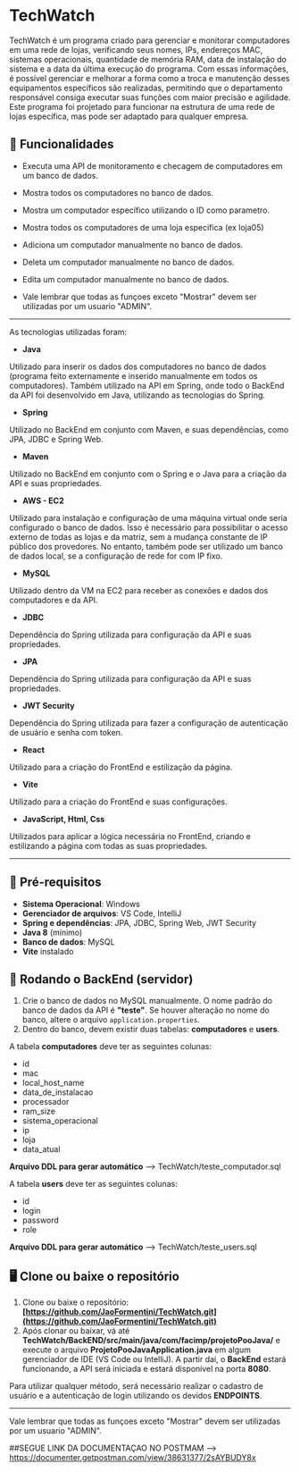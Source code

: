 # TechWatch

TechWatch é um programa criado para gerenciar e monitorar computadores em uma rede de lojas, verificando seus nomes, IPs, endereços MAC, sistemas operacionais, quantidade de memória RAM, data de instalação do sistema e a data da última execução do programa. Com essas informações, é possível gerenciar e melhorar a forma como a troca e manutenção desses equipamentos específicos são realizadas, permitindo que o departamento responsável consiga executar suas funções com maior precisão e agilidade. Este programa foi projetado para funcionar na estrutura de uma rede de lojas específica, mas pode ser adaptado para qualquer empresa.

## 🌟 Funcionalidades

- Executa uma API de monitoramento e checagem de computadores em um banco de dados.

- Mostra todos os computadores no banco de dados.

- Mostra um computador específico utilizando o ID como parametro.

- Mostra todos os computadores de uma loja especifica (ex loja05)

- Adiciona um computador manualmente no banco de dados.

- Deleta um computador manualmente no banco de dados.

- Edita um computador manualmente no banco de dados.
  
- Vale lembrar que todas as funçoes exceto "Mostrar" devem ser utilizadas por um usuario "ADMIN".

---

As tecnologias utilizadas foram:

- **Java**

Utilizado para inserir os dados dos computadores no banco de dados (programa feito externamente e inserido manualmente em todos os computadores). Também utilizado na API em Spring, onde todo o BackEnd da API foi desenvolvido em Java, utilizando as tecnologias do Spring.

- **Spring**

Utilizado no BackEnd em conjunto com Maven, e suas dependências, como JPA, JDBC e Spring Web.

- **Maven**

Utilizado no BackEnd em conjunto com o Spring e o Java para a criação da API e suas propriedades.

- **AWS - EC2**
 
Utilizado para instalação e configuração de uma máquina virtual onde seria configurado o banco de dados. Isso é necessário para possibilitar o acesso externo de todas as lojas e da matriz, sem a mudança constante de IP público dos provedores. No entanto, também pode ser utilizado um banco de dados local, se a configuração de rede for com IP fixo.

- **MySQL**

Utilizado dentro da VM na EC2 para receber as conexões e dados dos computadores e da API.

- **JDBC**

Dependência do Spring utilizada para configuração da API e suas propriedades.

- **JPA**

Dependência do Spring utilizada para configuração da API e suas propriedades.

- **JWT Security**

Dependência do Spring utilizada para fazer a configuração de autenticação de usuário e senha com token.

- **React**

Utilizado para a criação do FrontEnd e estilização da página.

- **Vite**

Utilizado para a criação do FrontEnd e suas configurações.

- **JavaScript, Html, Css**

Utilizados para aplicar a lógica necessária no FrontEnd, criando e estilizando a página com todas as suas propriedades.

---

## 🚀 Pré-requisitos

- **Sistema Operacional**: Windows
- **Gerenciador de arquivos**: VS Code, IntelliJ
- **Spring e dependências**: JPA, JDBC, Spring Web, JWT Security
- **Java 8** (mínimo)
- **Banco de dados**: MySQL
- **Vite** instalado

## 🎲 Rodando o BackEnd (servidor)

1. Crie o banco de dados no MySQL manualmente. O nome padrão do banco de dados da API é **"teste"**. Se houver alteração no nome do banco, altere o arquivo `application.properties`.  
2. Dentro do banco, devem existir duas tabelas: **computadores** e **users**.

A tabela **computadores** deve ter as seguintes colunas:
- id
- mac
- local_host_name
- data_de_instalacao
- processador
- ram_size
- sistema_operacional
- ip
- loja
- data_atual

**Arquivo DDL para gerar automático** --> TechWatch/teste_computador.sql

A tabela **users** deve ter as seguintes colunas:
- id
- login
- password
- role

**Arquivo DDL para gerar automático** --> TechWatch/teste_users.sql

## 🖥 Clone ou baixe o repositório

1. Clone ou baixe o repositório: **[https://github.com/JaoFormentini/TechWatch.git](https://github.com/JaoFormentini/TechWatch.git)**
2. Após clonar ou baixar, vá até **TechWatch/BackEND/src/main/java/com/facimp/projetoPooJava/** e execute o arquivo **ProjetoPooJavaApplication.java** em algum gerenciador de IDE (VS Code ou IntelliJ). A partir daí, o **BackEnd** estará funcionando, a API será iniciada e estará disponível na porta **8080**.

Para utilizar qualquer método, será necessário realizar o cadastro de usuário e a autenticação de login utilizando os devidos **ENDPOINTS**.

---

Vale lembrar que todas as funçoes exceto "Mostrar" devem ser utilizadas por um usuario "ADMIN".

##SEGUE LINK DA DOCUMENTAÇAO NO POSTMAM --> https://documenter.getpostman.com/view/38631377/2sAYBUDY8x
